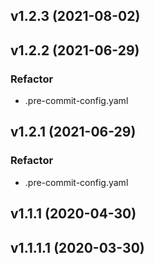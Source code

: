 ## v1.2.3 (2021-08-02)

## v1.2.2 (2021-06-29)

### Refactor

- .pre-commit-config.yaml

## v1.2.1 (2021-06-29)

### Refactor

- .pre-commit-config.yaml

## v1.1.1 (2020-04-30)

## v1.1.1.1 (2020-03-30)
